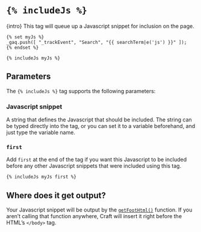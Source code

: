 # `{% includeJs %}`

{intro} This tag will queue up a Javascript snippet for inclusion on the page.

```twig
{% set myJs %}
_gaq.push([ "_trackEvent", "Search", "{{ searchTerm|e('js') }}" ]);
{% endset %}

{% includeJs myJs %}
```

## Parameters

The `{% includeJs %}` tag supports the following parameters:

### Javascript snippet

A string that defines the Javascript that should be included. The string can be typed directly into the tag, or you can set it to a variable beforehand, and just type the variable name.

### `first`

Add `first` at the end of the tag if you want this Javascript to be included before any other Javascript snippets that were included using this tag.

```twig
{% includeJs myJs first %}
```

## Where does it get output?

Your Javascript snippet will be output by the [`getFootHtml()`](functions.md#getFootHtml) function. If you aren’t calling that function anywhere, Craft will insert it right before the HTML’s `</body>` tag.

